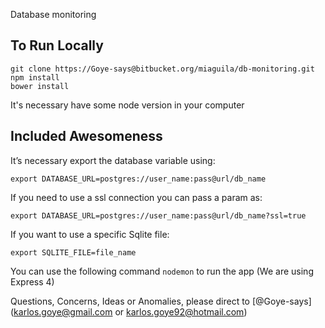 Database monitoring

## To Run Locally

````
git clone https://Goye-says@bitbucket.org/miaguila/db-monitoring.git
npm install
bower install
````

It's necessary have some node version in your computer

## Included Awesomeness

It’s necessary export the database variable using:

`export DATABASE_URL=postgres://user_name:pass@url/db_name`

If you need to use a ssl connection you can pass a param as:

`export DATABASE_URL=postgres://user_name:pass@url/db_name?ssl=true`

If you want to use a specific Sqlite file:

`export SQLITE_FILE=file_name`

You can use the following command `nodemon` to run the app (We are using Express 4)

Questions, Concerns, Ideas or Anomalies, please direct to [@Goye-says](karlos.goye@gmail.com or karlos.goye92@hotmail.com)
